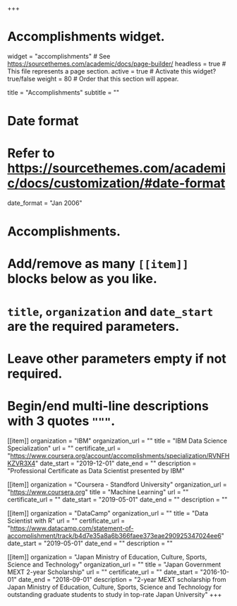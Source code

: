 +++
# Accomplishments widget.
widget = "accomplishments"  # See https://sourcethemes.com/academic/docs/page-builder/
headless = true  # This file represents a page section.
active = true  # Activate this widget? true/false
weight = 80  # Order that this section will appear.

title = "Accomplish&shy;ments"
subtitle = ""

# Date format
#   Refer to https://sourcethemes.com/academic/docs/customization/#date-format
date_format = "Jan 2006"

# Accomplishments.
#   Add/remove as many `[[item]]` blocks below as you like.
#   `title`, `organization` and `date_start` are the required parameters.
#   Leave other parameters empty if not required.
#   Begin/end multi-line descriptions with 3 quotes `"""`.

[[item]]
  organization = "IBM"
  organization_url = ""
  title = "IBM Data Science Specialization"
  url = ""
  certificate_url = "https://www.coursera.org/account/accomplishments/specialization/RVNFHKZVR3X4"
  date_start = "2019-12-01"
  date_end = ""
  description = "Professional Certificate as Data Scientist presented by IBM"
  
[[item]]
  organization = "Coursera - Standford University"
  organization_url = "https://www.coursera.org"
  title = "Machine Learning"
  url = ""
  certificate_url = ""
  date_start = "2019-05-01"
  date_end = ""
  description = ""

[[item]]
  organization = "DataCamp"
  organization_url = ""
  title = "Data Scientist with R"
  url = ""
  certificate_url = "https://www.datacamp.com/statement-of-accomplishment/track/b4d7e35a8a6b366faee373eae290925347024ee6"
  date_start = "2019-05-01"
  date_end = ""
  description = ""

[[item]]
  organization = "Japan Ministry of Education, Culture, Sports, Science and Technology"
  organization_url = ""
  title = "Japan Government MEXT 2-year Scholarship"
  url = ""
  certificate_url = ""
  date_start = "2016-10-01"
  date_end = "2018-09-01"
  description = "2-year MEXT scholarship from Japan Ministry of Education, Culture, Sports, Science and Technology for outstanding graduate students to study in top-rate Japan University"
+++
